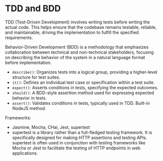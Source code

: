 TDD and BDD
===

TDD (Test-Driven Development) involves writing tests before writing the actual code. This helps ensure that the codebase remains testable, reliable, and maintainable, driving the implementation to fulfill the specified requirements.

Behavior-Driven Development (BDD) is a methodology that emphasizes collaboration between technical and non-technical stakeholders, focusing on describing the behavior of the system in a natural language format before implementation.

- `describe()`: Organizes tests into a logical group, providing a higher-level structure for test suites.
- `it()`: Defines an individual test case or specification within a test suite.
- `expect()`: Asserts conditions in tests, specifying the expected outcomes.
- `should()`: A BDD-style assertion method used for expressing expected behavior in tests.
- `assert()`: Validates conditions in tests, typically used in TDD. Built-in NodeJS method.

Frameworks: 

- Jasmine, Mocha, CHai, Jest, supertest
- supertest is a library rather than a full-fledged testing framework. It is specifically designed for making HTTP assertions and testing APIs. supertest is often used in conjunction with testing frameworks like Mocha or Jest to facilitate the testing of HTTP endpoints in web applications.
